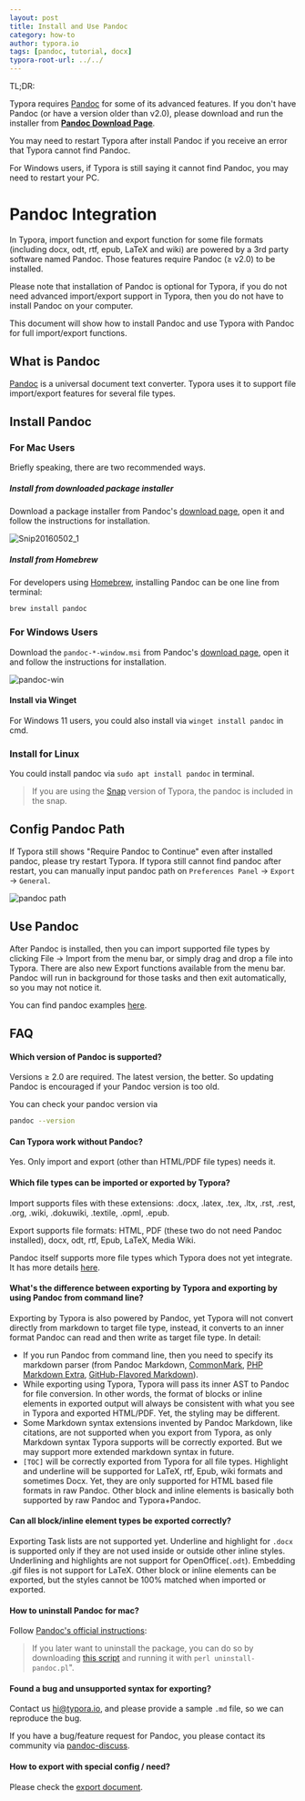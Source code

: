 ```yaml
---
layout: post
title: Install and Use Pandoc
category: how-to
author: typora.io
tags: [pandoc, tutorial, docx]
typora-root-url: ../../
---
```


TL;DR:

Typora requires [Pandoc](http://pandoc.org/) for some of its advanced features. If you don't have Pandoc (or have a version older than v2.0), please download and run the installer from **[Pandoc Download Page](https://github.com/jgm/pandoc/releases/latest)**.

You may need to restart Typora after install Pandoc if you receive an error that Typora cannot find Pandoc.

For Windows users, if Typora is still saying it cannot find Pandoc, you may need to restart your PC.

# Pandoc Integration

In Typora, import function and export function for some file formats (including docx, odt, rtf, epub, LaTeX and wiki) are powered by a 3rd party software named Pandoc. Those features require Pandoc (≥ v2.0) to be installed.

Please note that installation of Pandoc is optional for Typora, if you do not need advanced import/export support in Typora, then you do not have to install Pandoc on your computer.

This document will show how to install Pandoc and use Typora with Pandoc for full import/export functions.

## What is Pandoc

[Pandoc](http://pandoc.org/) is a universal document text converter. Typora uses it to support file import/export features for several file types. 

## Install Pandoc

### For Mac Users

Briefly speaking, there are two recommended ways.

##### Install from downloaded package installer

Download a package installer from Pandoc's [download page](https://github.com/jgm/pandoc/releases/latest), open it and follow the instructions for installation.

![Snip20160502_1](/media/pandoc/Snip20160502_1.png)

#####  Install from Homebrew

For developers using [Homebrew](http://brew.sh/), installing Pandoc can be one line from terminal:

```sh
brew install pandoc
```

### For Windows Users

Download the `pandoc-*-window.msi` from Pandoc's [download page](https://github.com/jgm/pandoc/releases/latest), open it and follow the instructions for installation.

![pandoc-win](/media/pandoc/pandoc-win.PNG)

#### Install via Winget

For Windows 11 users, you could also install via `winget install pandoc` in cmd.

### Install for Linux

You could install pandoc via `sudo apt install pandoc` in terminal.

> If you are using the [Snap](/Snap/) version of Typora, the pandoc is  included in the snap.

## Config Pandoc Path

If Typora still shows "Require Pandoc to Continue" even after installed pandoc, please try restart Typora. If typora still cannot find pandoc after restart, you can manually input pandoc path on `Preferences Panel` → `Export` → `General`.

![pandoc path](/media/export/Screen%20Shot%202021-01-18%20at%2022.51.30.png)

## Use Pandoc

After Pandoc is installed, then you can import supported file types by clicking File -> Import from the menu bar, or simply drag and drop a file into Typora. There are also new Export functions available from the menu bar. Pandoc will run in background for those tasks and then exit automatically, so you may not notice it.

You can find pandoc examples [here](https://pandoc.org/demos.html#examples).

## FAQ

#### Which version of Pandoc is supported?

Versions ≥ 2.0 are required. The latest version, the better. So updating Pandoc is encouraged if your Pandoc version is too old.

You can check your pandoc version via

```sh
pandoc --version
```

#### Can Typora work without Pandoc?

Yes. Only import and export (other than HTML/PDF file types) needs it.

#### Which file types can be imported or exported by Typora?

Import supports files with these extensions: .docx, .latex, .tex, .ltx, .rst, .rest, .org, .wiki, .dokuwiki, .textile, .opml, .epub.

Export supports file formats: HTML, PDF (these two do not need Pandoc installed), docx, odt, rtf, Epub, LaTeX, Media Wiki.

Pandoc itself supports more file types which Typora does not yet integrate. It has more details [here](http://pandoc.org/).

#### What's the difference between exporting by Typora and exporting by using Pandoc from command line?

Exporting by Typora is also powered by Pandoc, yet Typora will not convert directly from markdown to target file type, instead, it converts to an inner format Pandoc can read and then write as target file type. In detail:

- If you run Pandoc from command line, then you need to specify its markdown parser (from Pandoc Markdown, [CommonMark](http://commonmark.org/), [PHP Markdown Extra](https://michelf.ca/projects/php-markdown/extra/), [GitHub-Flavored Markdown](https://help.github.com/articles/github-flavored-markdown/)).
- While exporting using Typora, Typora will pass its inner AST to Pandoc for file conversion. In other words, the format of blocks or inline elements in exported output will always be consistent with what you see in Typora and exported HTML/PDF. Yet, the styling may be different.
- Some Markdown syntax extensions invented by Pandoc Markdown, like citations, are not supported when you export from Typora, as only Markdown syntax Typora supports will be correctly exported. But we may support more extended markdown syntax in future.
- `[TOC]` will be correctly exported from Typora for all file types. Highlight and underline will be supported for LaTeX, rtf, Epub, wiki formats and sometimes Docx. Yet, they are only supported for HTML based file formats in raw Pandoc. Other block and inline elements is basically both supported by raw Pandoc and Typora+Pandoc.

#### Can all block/inline element types be exported correctly?

Exporting Task lists are not supported yet. Underline and highlight for `.docx` is supported only if they are not used inside or outside other inline styles. Underlining and highlights are not support for OpenOffice(`.odt`). Embedding .gif files is not support for LaTeX. Other block or inline elements can be exported, but the styles cannot be 100% matched when imported or exported.

#### How to uninstall Pandoc for mac?

Follow [Pandoc's official instructions](http://pandoc.org/installing.html):

> If you later want to uninstall the package, you can do so by downloading [this script](https://raw.githubusercontent.com/jgm/pandoc/master/osx/uninstall-pandoc.pl) and running it with `perl uninstall-pandoc.pl`".

#### Found a bug and unsupported syntax for exporting?

Contact us <hi@typora.io>, and please provide a sample `.md` file, so we can reproduce the bug. 

If you have a bug/feature request for Pandoc, you please contact its community via [pandoc-discuss](https://groups.google.com/forum/#!forum/pandoc-discuss).

#### How to export with special config / need? 

Please check the [export document](/Export/). 
